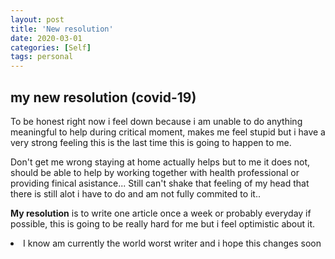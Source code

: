 ```yaml
---
layout: post
title: 'New resolution'
date: 2020-03-01
categories: [Self]
tags: personal
---
```


## my new resolution (covid-19)

To be honest right now i feel down because i am unable to do anything meaningful to help during critical moment, makes me feel stupid but i have a very strong feeling this is the last time this is going to happen to me.

Don't get me wrong staying at home actually helps but to me it does not, should be able to help by working together with health professional or providing finical asistance... Still can't shake that feeling of my head that there is still alot i have to do and am not fully commited to it..


**My resolution** is to write one article once a week or probably everyday if possible, this is going to be really hard for me but i feel optimistic about it.

<div>
	<li>I know am currently the world worst writer and i hope this changes soon</li>
	</div>




